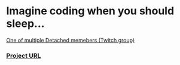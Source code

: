 <h1>Imagine coding when you should sleep...</h1>
<a href="https://www.twitch.tv/daxtroid">One of multiple Detached memebers (Twitch group)</a>
<h3><a href="https://yazaar.github.io/Web-Functionalities/WeirdAnimations/DeTached">Project URL</a></h3>
